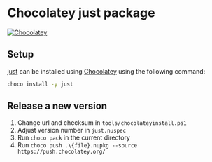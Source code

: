 # Chocolatey just package

[![Chocolatey](https://img.shields.io/chocolatey/v/just?include_prereleases)](https://community.chocolatey.org/packages/just)

## Setup

[just](https://community.chocolatey.org/packages/just) can be installed using [Chocolatey](https://chocolatey.org/) using the following command:

```bash
choco install -y just
```

## Release a new version

1. Change url and checksum in `tools/chocolateyinstall.ps1`
2. Adjust version number in `just.nuspec`
3. Run `choco pack` in the current directory
4. Run `choco push .\{file}.nupkg --source https://push.chocolatey.org/`

